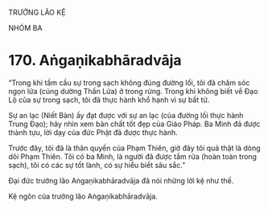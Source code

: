 TRƯỞNG LÃO KỆ

NHÓM BA

# 170. Aṅgaṇikabhāradvāja

“Trong khi tầm cầu sự trong sạch không đúng đường lối, tôi đã chăm sóc ngọn lửa (cúng dường Thần Lửa) ở trong rừng. Trong khi không biết về Đạo Lộ của sự trong sạch, tôi đã thực hành khổ hạnh vì sự bất tử.

Sự an lạc (Niết Bàn) ấy đạt được với sự an lạc (của đường lối thực hành Trung Đạo); hãy nhìn xem bản chất tốt đẹp của Giáo Pháp. Ba Minh đã được thành tựu, lời dạy của đức Phật đã được thực hành.

Trước đây, tôi đã là thân quyến của Phạm Thiên, giờ đây tôi quả thật là dòng dõi Phạm Thiên. Tôi có ba Minh, là người đã được tắm rửa (hoàn toàn trong sạch), tôi có các sự tốt lành, có sự hiểu biết sâu sắc.”

Đại đức trưởng lão Aṅgaṇikabhāradvāja đã nói những lời kệ như thế.

Kệ ngôn của trưởng lão Aṅgaṇikabhāradvāja.
